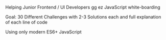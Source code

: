 Helping Junior Frontend / UI Developers gg ez JavaScript white-boarding

Goal: 30 Different Challenges with 2-3 Solutions each and full explanation of each line of code

Using only modern ES6+ JavaScript
